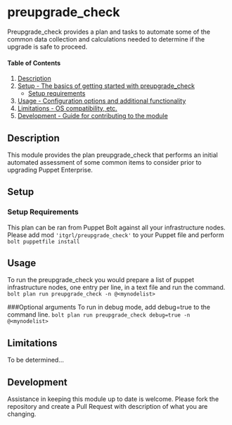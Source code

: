 # preupgrade_check

Preupgrade_check provides a plan and tasks to automate some of the common data collection and calculations needed to determine if the upgrade is safe to proceed.

#### Table of Contents

1. [Description](#description)
2. [Setup - The basics of getting started with preupgrade_check](#setup)
    * [Setup requirements](#setup-requirements)
3. [Usage - Configuration options and additional functionality](#usage)
4. [Limitations - OS compatibility, etc.](#limitations)
5. [Development - Guide for contributing to the module](#development)

## Description

This module provides the plan preupgrade_check that performs an initial automated assessment of some common items to consider prior to upgrading Puppet Enterprise.

## Setup

### Setup Requirements

This plan can be ran from Puppet Bolt against all your infrastructure nodes.
Please add mod `'itgrl/preupgrade_check'` to your Puppet file and perform `bolt puppetfile install`


## Usage

To run the preupgrade_check you would prepare a list of puppet infrastructure nodes, one entry per line, in a text file and run the command.
`bolt plan run preupgrade_check -n @<mynodelist>`

###Optional arguments
To run in debug mode, add debug=true to the command line.
`bolt plan run preupgrade_check debug=true -n @<mynodelist>`

## Limitations

To be determined...

## Development

Assistance in keeping this module up to date is welcome.
Please fork the repository and create a Pull Request with description of what you are changing.

